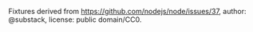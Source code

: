 Fixtures derived from https://github.com/nodejs/node/issues/37, author: @substack, license: public domain/CC0.
